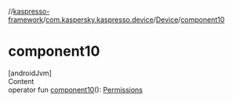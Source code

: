 //[kaspresso-framework](../../index.md)/[com.kaspersky.kaspresso.device](../index.md)/[Device](index.md)/[component10](component10.md)



# component10  
[androidJvm]  
Content  
operator fun [component10](component10.md)(): [Permissions](../../com.kaspersky.kaspresso.device.permissions/-permissions/index.md)  



